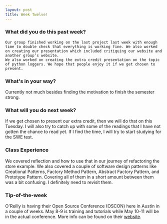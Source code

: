 ```yaml
---
layout: post
title: Week Twelve!
---
```


### What did you do this past week?

	Our group finished working on the last project last week with enough time to double check that everything is working fine. We also worked on creating our presentation which included critiquing our website and another group’s website. 
	We also worked on creating the extra credit presentation on the topic of python loggers. We hope that people enjoy it if we get chosen to present.

### What's in your way?
Currently not much besides finding the motivation to finish the semester strong.

### What will you do next week?
If we get chosen to present our extra credit, then we will do that on this Tuesday. I will also try to catch up with some of the readings that I have not gotten the chance to read yet. If I find the time, I will try to start studying for the SWE test.

### Class Experience
We covered reflection and how to use that in our journey of refactoring the store example. We also covered a couple of software design patterns like Creational Patterns, Factory Method Pattern, Abstract Factory Pattern, and Prototype Pattern. Covering all of them in a short amount between them was a bit confusing. I definitely need to revisit them.


### Tip-of-the-week

O'Reilly is having their Open Source Conference (OSCON) here in Austin in a couple of weeks. May 8-9 is training and tutorials while May 10-11 will be in the actual conference. More info can be found on their [website](https://conferences.oreilly.com/oscon/oscon-tx). 
